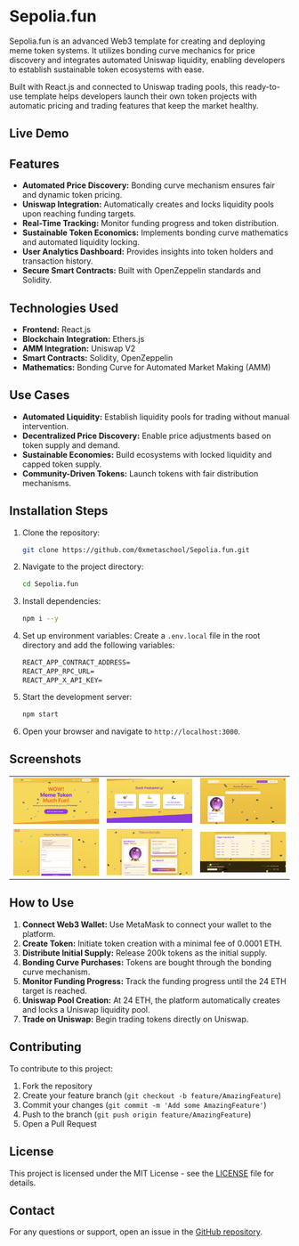 # Sepolia.fun

Sepolia.fun is an advanced Web3 template for creating and deploying meme token systems. It utilizes bonding curve mechanics for price discovery and integrates automated Uniswap liquidity, enabling developers to establish sustainable token ecosystems with ease.

Built with React.js and connected to Uniswap trading pools, this ready-to-use template helps developers launch their own token projects with automatic pricing and trading features that keep the market healthy.

## Live Demo


## Features

- **Automated Price Discovery:** Bonding curve mechanism ensures fair and dynamic token pricing.
- **Uniswap Integration:** Automatically creates and locks liquidity pools upon reaching funding targets.
- **Real-Time Tracking:** Monitor funding progress and token distribution.
- **Sustainable Token Economics:** Implements bonding curve mathematics and automated liquidity locking.
- **User Analytics Dashboard:** Provides insights into token holders and transaction history.
- **Secure Smart Contracts:** Built with OpenZeppelin standards and Solidity.

## Technologies Used

- **Frontend:** React.js
- **Blockchain Integration:** Ethers.js
- **AMM Integration:** Uniswap V2
- **Smart Contracts:** Solidity, OpenZeppelin
- **Mathematics:** Bonding Curve for Automated Market Making (AMM)

## Use Cases

- **Automated Liquidity:** Establish liquidity pools for trading without manual intervention.
- **Decentralized Price Discovery:** Enable price adjustments based on token supply and demand.
- **Sustainable Economies:** Build ecosystems with locked liquidity and capped token supply.
- **Community-Driven Tokens:** Launch tokens with fair distribution mechanisms.

## Installation Steps

1. Clone the repository:
    ```bash
    git clone https://github.com/0xmetaschool/Sepolia.fun.git
    ```

2. Navigate to the project directory:
    ```bash
    cd Sepolia.fun
    ```

3. Install dependencies:
    ```bash
    npm i --y
    ```

4. Set up environment variables:
    Create a `.env.local` file in the root directory and add the following variables:
    ```env
    REACT_APP_CONTRACT_ADDRESS=
    REACT_APP_RPC_URL=
    REACT_APP_X_API_KEY=
    ```

5. Start the development server:
    ```bash
    npm start
    ```

6. Open your browser and navigate to `http://localhost:3000`.








## Screenshots
<table>
  <tr>
    <td><img src="https://github.com/0xmetaschool/Sepolia.fun/blob/main/public/Sepolia.fun-web3-template-Landing-Page.png" alt="Screenshot 4" width="400"></td>
    <td><img src="https://github.com/0xmetaschool/Sepolia.fun/blob/main/public/Sepolia.fun-web3-template-Landing-features.png" alt="Screenshot 1" width="400"></td>
    <td><img src="https://github.com/0xmetaschool/Sepolia.fun/blob/main/public/Sepolia.fun-web3-template-Explorer.png" alt="Screenshot 2" width="400"></td>
  </tr>

<tr>
    <td><img src="https://github.com/0xmetaschool/Sepolia.fun/blob/main/public/Sepolia.fun-web3-template-Create-Meme-coin.png" alt="Screenshot 4" width="400"></td>
    <td><img src="https://github.com/0xmetaschool/Sepolia.fun/blob/main/public/Sepolia.fun-web3-template-Coin-info.png" alt="Screenshot 1" width="400"></td>
    <td><img src="https://github.com/0xmetaschool/Sepolia.fun/blob/main/public/Sepolia.fun-web3-template-Coin-info1.png" alt="Screenshot 2" width="400"></td>
  </tr>
</table>




## How to Use

1. **Connect Web3 Wallet:** Use MetaMask to connect your wallet to the platform.
2. **Create Token:** Initiate token creation with a minimal fee of 0.0001 ETH.
3. **Distribute Initial Supply:** Release 200k tokens as the initial supply.
4. **Bonding Curve Purchases:** Tokens are bought through the bonding curve mechanism.
5. **Monitor Funding Progress:** Track the funding progress until the 24 ETH target is reached.
6. **Uniswap Pool Creation:** At 24 ETH, the platform automatically creates and locks a Uniswap liquidity pool.
7. **Trade on Uniswap:** Begin trading tokens directly on Uniswap.

## Contributing

To contribute to this project:

1. Fork the repository
2. Create your feature branch (`git checkout -b feature/AmazingFeature`)
3. Commit your changes (`git commit -m 'Add some AmazingFeature'`)
4. Push to the branch (`git push origin feature/AmazingFeature`)
5. Open a Pull Request

## License

This project is licensed under the MIT License - see the [LICENSE](LICENSE) file for details.

## Contact

For any questions or support, open an issue in the [GitHub repository](https://github.com/0xmetaschool/Sepolia.fun/issues).

